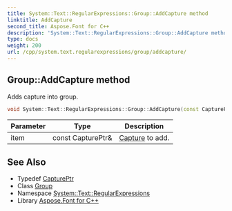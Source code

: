 ```yaml
---
title: System::Text::RegularExpressions::Group::AddCapture method
linktitle: AddCapture
second_title: Aspose.Font for C++
description: 'System::Text::RegularExpressions::Group::AddCapture method. Adds capture into group in C++.'
type: docs
weight: 200
url: /cpp/system.text.regularexpressions/group/addcapture/
---
```

## Group::AddCapture method


Adds capture into group.

```cpp
void System::Text::RegularExpressions::Group::AddCapture(const CapturePtr &item)
```


| Parameter | Type | Description |
| --- | --- | --- |
| item | const CapturePtr\& | [Capture](../../capture/) to add. |

## See Also

* Typedef [CapturePtr](../../captureptr/)
* Class [Group](../)
* Namespace [System::Text::RegularExpressions](../../)
* Library [Aspose.Font for C++](../../../)
